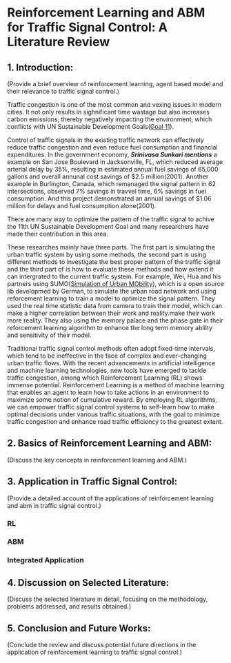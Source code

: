 # Reinforcement Learning and ABM for Traffic Signal Control: A Literature Review

## 1. Introduction:

(Provide a brief overview of reinforcement learning, agent based model and their relevance to traffic signal control.)

Traffic congestion is one of the most common and vexing issues in modern cities. It not only results in sighnificant time wastage but also increases carbon emissions, thereby negatively impacting the environment, which conflicts with UN Sustainable Development Goals([Goal 11](https://www.un.org/sustainabledevelopment/cities/)).

Control of traffic signals in the existing traffic network can effectively reduce traffic congestion and even reduce fuel consumption and financial expenditures. In the government economy, ***Srinivasa Sunkari mentions*** a example on San Jose Boulevard in Jacksonville, FL, which reduced average arterial delay by 35%, resulting in estimated annual fuel savings of 65,000 gallons and overall annunal cost savings of $2.5 million(2001).  Another example in Burlington, Canada, which remanaged the signal pattern in 62 intersections, observed 7% savings in travvel time, 6% savings in fuel consumption. And this project demonstrated an annual savings of $1.06 million for delays and fuel consumption alone(2001). 

There are many way to optimize the pattern of the traffic signal to achive the 11th UN Sustainable Development Goal and many researchers have made their contribution in this area. 

These researches mainly have three parts. The first part is simulating the urban traffic system by using some methods, the second part is using different methods to investigate the best proper pattern of the traffic signal and the third part of is how to evaluate these methods and how extend it can intergrated to the current traffic system. For example, Wei, Hua and his partners using SUMO([Simulation of Urban MObility](https://www.eclipse.org/sumo/)), which is a open source lib developmed by German, to simulate the urban road network and using reforcement learning to train a model to optimize the signal pattern. They used the real time statistic data from camera to train their model, which can make a higher correlation between their work and reality.make their work more reality. They also using the memory palace and the phase gate in their reforcement learning algorithm to enhance the long term memory ablilty and sensitivity of their model.

Traditional traffic signal control methods often adopt fixed-time intervals, which tend to be ineffective in the face of complex and ever-changing urban traffic flows. With the recent advancements in artificial intelligence and machine learning technologies, new tools have emerged to tackle traffic congestion, among which Reinforcement Learning (RL) shows immense potential. Reinforcement Learning is a method of machine learning that enables an agent to learn how to take actions in an environment to maximize some notion of cumulative reward. By employing RL algorithms, we can empower traffic signal control systems to self-learn how to make optimal decisions under various traffic situations, with the goal to minimize traffic congestion and enhance road traffic efficiency to the greatest extent. 

## 2. Basics of Reinforcement Learning and ABM:

(Discuss the key concepts in reinforcement learning and ABM.)

## 3. Application in Traffic Signal Control:

(Provide a detailed account of the applications of reinforcement learning and abm in traffic signal control.)

### RL

### ABM

### Integrated Application

## 4. Discussion on Selected Literature:

(Discuss the selected literature in detail, focusing on the methodology, problems addressed, and results obtained.)

## 5. Conclusion and Future Works:

(Conclude the review and discuss potential future directions in the application of reinforcement learning to traffic signal control.)
